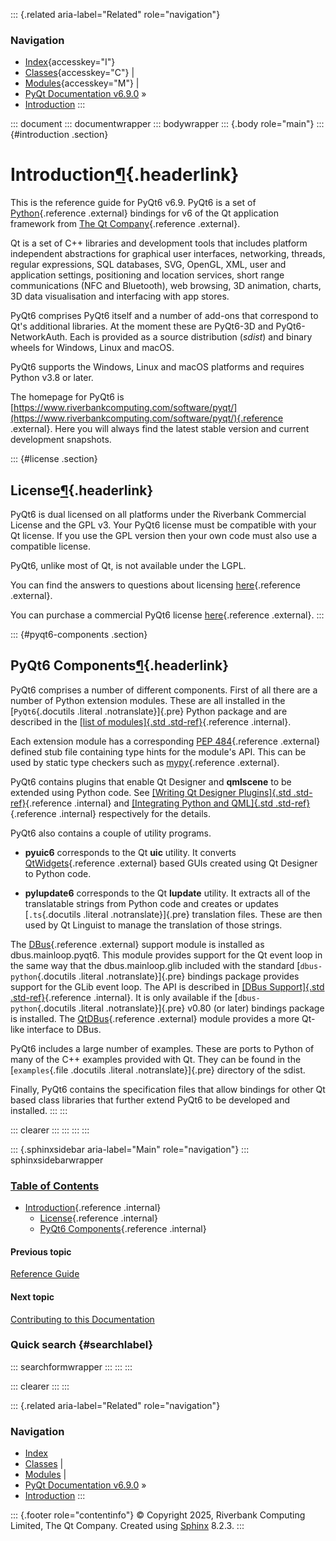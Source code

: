 ::: {.related aria-label="Related" role="navigation"}
### Navigation

-   [Index](https://www.riverbankcomputing.com/static/Docs/PyQt6/genindex.html "General index"){accesskey="I"}
-   [Classes](https://www.riverbankcomputing.com/static/Docs/PyQt6/sip-classes.html "Index of all classes"){accesskey="C"}
    \|
-   [Modules](https://www.riverbankcomputing.com/static/Docs/PyQt6/module_index.html "Index of all modules"){accesskey="M"}
    \|
-   [PyQt Documentation
    v6.9.0](https://www.riverbankcomputing.com/static/Docs/PyQt6/index.html)
    »
-   [Introduction](introduction.html)
:::

::: document
::: documentwrapper
::: bodywrapper
::: {.body role="main"}
::: {#introduction .section}
# Introduction[¶](introduction.html#introduction "Link to this heading"){.headerlink}

This is the reference guide for PyQt6 v6.9. PyQt6 is a set of
[Python](https://www.python.org){.reference .external} bindings for v6
of the Qt application framework from [The Qt
Company](https://www.qt.io){.reference .external}.

Qt is a set of C++ libraries and development tools that includes
platform independent abstractions for graphical user interfaces,
networking, threads, regular expressions, SQL databases, SVG, OpenGL,
XML, user and application settings, positioning and location services,
short range communications (NFC and Bluetooth), web browsing, 3D
animation, charts, 3D data visualisation and interfacing with app
stores.

PyQt6 comprises PyQt6 itself and a number of add-ons that correspond to
Qt's additional libraries. At the moment these are PyQt6-3D and
PyQt6-NetworkAuth. Each is provided as a source distribution (*sdist*)
and binary wheels for Windows, Linux and macOS.

PyQt6 supports the Windows, Linux and macOS platforms and requires
Python v3.8 or later.

The homepage for PyQt6 is
[https://www.riverbankcomputing.com/software/pyqt/](https://www.riverbankcomputing.com/software/pyqt/){.reference
.external}. Here you will always find the latest stable version and
current development snapshots.

::: {#license .section}
## License[¶](introduction.html#license "Link to this heading"){.headerlink}

PyQt6 is dual licensed on all platforms under the Riverbank Commercial
License and the GPL v3. Your PyQt6 license must be compatible with your
Qt license. If you use the GPL version then your own code must also use
a compatible license.

PyQt6, unlike most of Qt, is not available under the LGPL.

You can find the answers to questions about licensing
[here](https://www.riverbankcomputing.com/commercial/license-faq){.reference
.external}.

You can purchase a commercial PyQt6 license
[here](https://www.riverbankcomputing.com/commercial/buy){.reference
.external}.
:::

::: {#pyqt6-components .section}
## PyQt6 Components[¶](introduction.html#pyqt6-components "Link to this heading"){.headerlink}

PyQt6 comprises a number of different components. First of all there are
a number of Python extension modules. These are all installed in the
[`PyQt6`{.docutils .literal .notranslate}]{.pre} Python package and are
described in the [[list of modules]{.std
.std-ref}](https://www.riverbankcomputing.com/static/Docs/PyQt6/module_index.html#ref-module-index){.reference
.internal}.

Each extension module has a corresponding [PEP
484](https://www.python.org/dev/peps/pep-0484){.reference .external}
defined stub file containing type hints for the module's API. This can
be used by static type checkers such as
[mypy](http://www.mypy-lang.org){.reference .external}.

PyQt6 contains plugins that enable Qt Designer and **qmlscene** to be
extended using Python code. See [[Writing Qt Designer Plugins]{.std
.std-ref}](https://www.riverbankcomputing.com/static/Docs/PyQt6/designer.html#ref-designer-plugins){.reference
.internal} and [[Integrating Python and QML]{.std
.std-ref}](https://www.riverbankcomputing.com/static/Docs/PyQt6/qml.html#ref-integrating-qml){.reference
.internal} respectively for the details.

PyQt6 also contains a couple of utility programs.

-   **pyuic6** corresponds to the Qt **uic** utility. It converts
    [QtWidgets](https://www.riverbankcomputing.com/static/Docs/PyQt6/api/qtwidgets/qtwidgets-module.html){.reference
    .external} based GUIs created using Qt Designer to Python code.

-   **pylupdate6** corresponds to the Qt **lupdate** utility. It
    extracts all of the translatable strings from Python code and
    creates or updates [`.ts`{.docutils .literal .notranslate}]{.pre}
    translation files. These are then used by Qt Linguist to manage the
    translation of those strings.

The
[DBus](http://www.freedesktop.org/wiki/Software/DBusBindings){.reference
.external} support module is installed as dbus.mainloop.pyqt6. This
module provides support for the Qt event loop in the same way that the
dbus.mainloop.glib included with the standard [`dbus-python`{.docutils
.literal .notranslate}]{.pre} bindings package provides support for the
GLib event loop. The API is described in [[DBus Support]{.std
.std-ref}](https://www.riverbankcomputing.com/static/Docs/PyQt6/dbus.html#ref-dbus){.reference
.internal}. It is only available if the [`dbus-python`{.docutils
.literal .notranslate}]{.pre} v0.80 (or later) bindings package is
installed. The
[QtDBus](https://www.riverbankcomputing.com/static/Docs/PyQt6/api/qtdbus/qtdbus-module.html){.reference
.external} module provides a more Qt-like interface to DBus.

PyQt6 includes a large number of examples. These are ports to Python of
many of the C++ examples provided with Qt. They can be found in the
[`examples`{.file .docutils .literal .notranslate}]{.pre} directory of
the sdist.

Finally, PyQt6 contains the specification files that allow bindings for
other Qt based class libraries that further extend PyQt6 to be developed
and installed.
:::
:::

::: clearer
:::
:::
:::
:::

::: {.sphinxsidebar aria-label="Main" role="navigation"}
::: sphinxsidebarwrapper
<div>

### [Table of Contents](https://www.riverbankcomputing.com/static/Docs/PyQt6/index.html)

-   [Introduction](introduction.html#){.reference .internal}
    -   [License](introduction.html#license){.reference .internal}
    -   [PyQt6
        Components](introduction.html#pyqt6-components){.reference
        .internal}

</div>

<div>

#### Previous topic

[Reference
Guide](https://www.riverbankcomputing.com/static/Docs/PyQt6/index.html "previous chapter")

</div>

<div>

#### Next topic

[Contributing to this
Documentation](https://www.riverbankcomputing.com/static/Docs/PyQt6/contributing.html "next chapter")

</div>

### Quick search {#searchlabel}

::: searchformwrapper
:::
:::
:::

::: clearer
:::
:::

::: {.related aria-label="Related" role="navigation"}
### Navigation

-   [Index](https://www.riverbankcomputing.com/static/Docs/PyQt6/genindex.html "General index")
-   [Classes](https://www.riverbankcomputing.com/static/Docs/PyQt6/sip-classes.html "Index of all classes")
    \|
-   [Modules](https://www.riverbankcomputing.com/static/Docs/PyQt6/module_index.html "Index of all modules")
    \|
-   [PyQt Documentation
    v6.9.0](https://www.riverbankcomputing.com/static/Docs/PyQt6/index.html)
    »
-   [Introduction](introduction.html)
:::

::: {.footer role="contentinfo"}
© Copyright 2025, Riverbank Computing Limited, The Qt Company. Created
using [Sphinx](https://www.sphinx-doc.org/) 8.2.3.
:::
